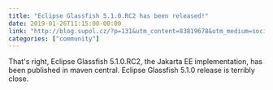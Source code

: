 ```yaml
---
title: "Eclipse Glassfish 5.1.0.RC2 has been released!"
date: 2019-01-26T11:15:00-00:00
link: "http://blog.supol.cz/?p=131&utm_content=83819678&utm_medium=social&utm_source=twitter&hss_channel=tw-1062429085870317568"
categories: ["community"]
---
```


That's right, Eclipse Glassfish 5.1.0.RC2, the Jakarta EE implementation, has been published in maven central. Eclipse Glassfish 5.1.0 release is terribly close.